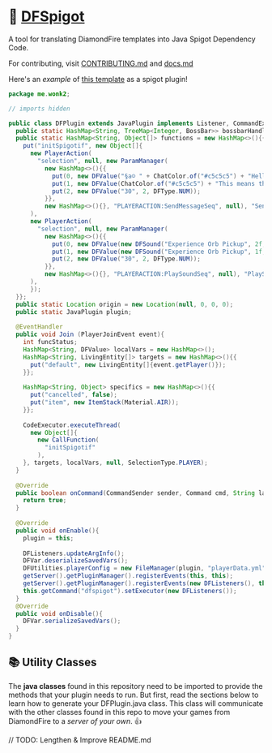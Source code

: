 # 💎 [DFSpigot](https://dfspigot.wonk2.repl.co)
A tool for translating DiamondFire templates into Java Spigot Dependency Code.&nbsp;

For contributing, visit [CONTRIBUTING.md](https://github.com/Wonkers0/DFSpigot/blob/main/guides/CONTRIBUTING.md) and [docs.md](https://github.com/Wonkers0/DFSpigot/blob/main/guides/docs.md)

Here's an *example* of [this template](https://dfonline.dev/edit/?template=qbzlvlpo1zjpfvwi28xf) as a spigot plugin!
```java
package me.wonk2;

// imports hidden

public class DFPlugin extends JavaPlugin implements Listener, CommandExecutor{
  public static HashMap<String, TreeMap<Integer, BossBar>> bossbarHandler = new HashMap<>();
  public static HashMap<String, Object[]> functions = new HashMap<>(){{
    put("initSpigotif", new Object[]{
      new PlayerAction(
        "selection", null, new ParamManager(
          new HashMap<>(){{
            put(0, new DFValue("§a☺ " + ChatColor.of("#c5c5c5") + "Hello! Spigotifier is a tool to translate your §bDiamondFire " + ChatColor.of("#c5c5c5") + "games to spigot plugins!", 0, DFType.TXT));
            put(1, new DFValue(ChatColor.of("#c5c5c5") + "This means that you can play your games §lwithout §cLagSlayer, §eEntity Limits " + ChatColor.of("#c5c5c5") + "or §3plot size limits!", 1, DFType.TXT));
            put(2, new DFValue("30", 2, DFType.NUM));
          }}, 
          new HashMap<>(){}, "PLAYERACTION:SendMessageSeq", null), "SendMessageSeq"
      ),
      new PlayerAction(
        "selection", null, new ParamManager(
          new HashMap<>(){{
            put(0, new DFValue(new DFSound("Experience Orb Pickup", 2f, 2f), 0, DFType.SND));
            put(1, new DFValue(new DFSound("Experience Orb Pickup", 1f, 2f), 1, DFType.SND));
            put(2, new DFValue("30", 2, DFType.NUM));
          }}, 
          new HashMap<>(){}, "PLAYERACTION:PlaySoundSeq", null), "PlaySoundSeq"
      ),
      });
  }};
  public static Location origin = new Location(null, 0, 0, 0);
  public static JavaPlugin plugin;
  
  @EventHandler
  public void Join (PlayerJoinEvent event){
    int funcStatus;
    HashMap<String, DFValue> localVars = new HashMap<>();
    HashMap<String, LivingEntity[]> targets = new HashMap<>(){{
      put("default", new LivingEntity[]{event.getPlayer()});
    }};
    
    HashMap<String, Object> specifics = new HashMap<>(){{
      put("cancelled", false);
      put("item", new ItemStack(Material.AIR));
    }};
    
    CodeExecutor.executeThread(
      new Object[]{
        new CallFunction(
          "initSpigotif"
        ),
    }, targets, localVars, null, SelectionType.PLAYER);
  }
  
  @Override
  public boolean onCommand(CommandSender sender, Command cmd, String label, String[] args){
    return true;
  }
  
  @Override
  public void onEnable(){
    plugin = this;
    
    DFListeners.updateArgInfo();
    DFVar.deserializeSavedVars();
    DFUtilities.playerConfig = new FileManager(plugin, "playerData.yml");
    getServer().getPluginManager().registerEvents(this, this);
    getServer().getPluginManager().registerEvents(new DFListeners(), this);
    this.getCommand("dfspigot").setExecutor(new DFListeners());
  }
  @Override
  public void onDisable(){
    DFVar.serializeSavedVars();
  }
}
```

## 📚 Utility Classes
The **java classes** found in this repository need to be imported to provide the methods that your plugin needs to run. But first, read the sections below to learn how to generate your DFPlugin.java class. This class will communicate with the other classes found in this repo to move your games from DiamondFire to a *server of your own*. 👍

// TODO: Lengthen & Improve README.md
